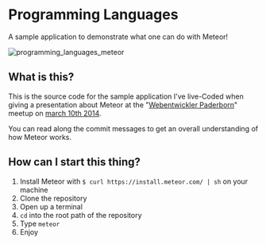 # Programming Languages
A sample application to demonstrate what one can do with Meteor!

![programming_languages_meteor](https://cloud.githubusercontent.com/assets/1606004/3488293/bd401880-04d9-11e4-93e1-022882b0901e.png)

## What is this?
This is the source code for the sample application I've live-Coded when giving a presentation about Meteor at the "[Webentwickler Paderborn](http://webentwickler-paderborn.de)" meetup on [march 10th 2014](http://webentwickler-paderborn.de/events/2014-03-10.html).

You can read along the commit messages to get an overall understanding of how Meteor works.

## How can I start this thing?
1. Install Meteor with `$ curl https://install.meteor.com/ | sh` on your machine
2. Clone the repository
3. Open up a terminal
4. `cd` into the root path of the repository
5. Type `meteor`
6. Enjoy
